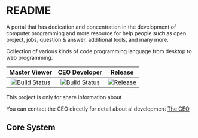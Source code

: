 README
======

A portal that has dedication and concentration in the development of computer programming and more resource for help people such as open project, jobs, question & answer, additional tools, and many more.

Collection of various kinds of code programming language from desktop to web programming.

| Master Viewer | CEO Developer | Release |
| :---: | :---: | :---: |
[![Build Status](https://secure.travis-ci.org/phpindonesia/phpindonesia.png?branch=master&)](http://pasarkode.com)|[![Build Status](https://secure.travis-ci.org/phpindonesia/phpindonesia.png?branch=develop&)](http://pasarkode.com/all.code)|[![Release](https://www.wakuwakuw.com/d/7916557)](http://pasarkode.com/release.code)



This project is only for share information about

You can contact the CEO directly for detail about al development [The CEO](https://facebook.com/anovanmaximuz) 


Core System
------------


